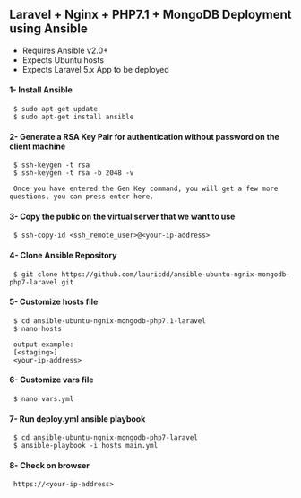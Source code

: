 ## Laravel + Nginx + PHP7.1 + MongoDB Deployment using Ansible 

- Requires Ansible v2.0+
- Expects Ubuntu hosts
- Expects Laravel 5.x App to be deployed

#### 1- Install Ansible 
     $ sudo apt-get update
     $ sudo apt-get install ansible 
           
#### 2- Generate a RSA Key Pair for authentication without password on the client machine
     $ ssh-keygen -t rsa
     $ ssh-keygen -t rsa -b 2048 -v     
      
     Once you have entered the Gen Key command, you will get a few more questions, you can press enter here.
     
#### 3- Copy the public on the virtual server that we want to use
     $ ssh-copy-id <ssh_remote_user>@<your-ip-address>
                 
#### 4- Clone Ansible Repository
     $ git clone https://github.com/lauricdd/ansible-ubuntu-ngnix-mongodb-php7-laravel.git
      
#### 5- Customize hosts file
     $ cd ansible-ubuntu-ngnix-mongodb-php7.1-laravel
     $ nano hosts

     output-example:
     [<staging>]
     <your-ip-address>

#### 6- Customize vars file
     $ nano vars.yml
  
#### 7- Run deploy.yml ansible playbook
     $ cd ansible-ubuntu-ngnix-mongodb-php7-laravel
     $ ansible-playbook -i hosts main.yml

#### 8- Check on browser 
     https://<your-ip-address>
